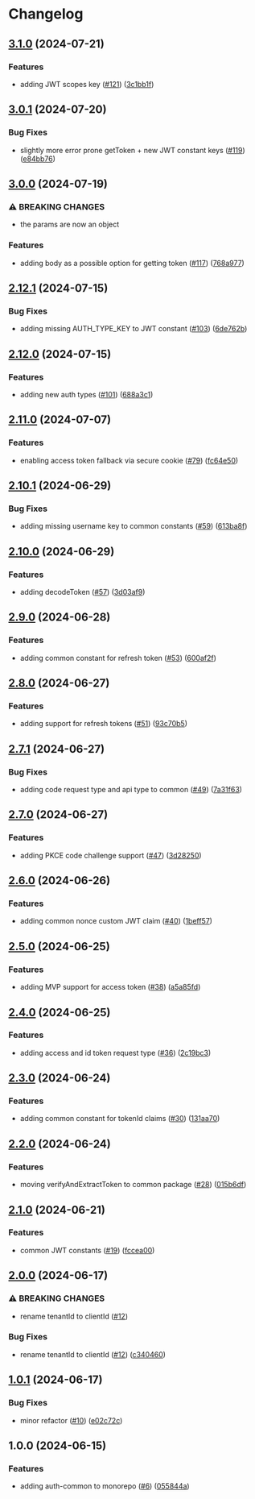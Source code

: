 # Changelog

## [3.1.0](https://github.com/aversini/auth-client/compare/auth-common-v3.0.1...auth-common-v3.1.0) (2024-07-21)


### Features

* adding JWT scopes key ([#121](https://github.com/aversini/auth-client/issues/121)) ([3c1bb1f](https://github.com/aversini/auth-client/commit/3c1bb1f7dbaf25f9c268ff25c10fa73a7658efab))

## [3.0.1](https://github.com/aversini/auth-client/compare/auth-common-v3.0.0...auth-common-v3.0.1) (2024-07-20)


### Bug Fixes

* slightly more error prone getToken + new JWT constant keys ([#119](https://github.com/aversini/auth-client/issues/119)) ([e84bb76](https://github.com/aversini/auth-client/commit/e84bb764c6233ae31017b0453a416ac7838f438b))

## [3.0.0](https://github.com/aversini/auth-client/compare/auth-common-v2.12.1...auth-common-v3.0.0) (2024-07-19)


### ⚠ BREAKING CHANGES

* the params are now an object

### Features

* adding body as a possible option for getting token ([#117](https://github.com/aversini/auth-client/issues/117)) ([768a977](https://github.com/aversini/auth-client/commit/768a97751f94af2744e00dda40b8eff028e0a0c8))

## [2.12.1](https://github.com/aversini/auth-client/compare/auth-common-v2.12.0...auth-common-v2.12.1) (2024-07-15)


### Bug Fixes

* adding missing AUTH_TYPE_KEY to JWT constant ([#103](https://github.com/aversini/auth-client/issues/103)) ([6de762b](https://github.com/aversini/auth-client/commit/6de762bdbab1f6982508d17eb921bebcc349a8af))

## [2.12.0](https://github.com/aversini/auth-client/compare/auth-common-v2.11.0...auth-common-v2.12.0) (2024-07-15)


### Features

* adding new auth types ([#101](https://github.com/aversini/auth-client/issues/101)) ([688a3c1](https://github.com/aversini/auth-client/commit/688a3c1bd4136572d20574e26cf44ea1d6646612))

## [2.11.0](https://github.com/aversini/auth-client/compare/auth-common-v2.10.1...auth-common-v2.11.0) (2024-07-07)


### Features

* enabling access token fallback via secure cookie ([#79](https://github.com/aversini/auth-client/issues/79)) ([fc64e50](https://github.com/aversini/auth-client/commit/fc64e509c8cf149a14ae63354547d15fbd92bd0b))

## [2.10.1](https://github.com/aversini/auth-client/compare/auth-common-v2.10.0...auth-common-v2.10.1) (2024-06-29)


### Bug Fixes

* adding missing username key to common constants ([#59](https://github.com/aversini/auth-client/issues/59)) ([613ba8f](https://github.com/aversini/auth-client/commit/613ba8f926fa6b0ca36469d1a50b8580dcdd95e0))

## [2.10.0](https://github.com/aversini/auth-client/compare/auth-common-v2.9.0...auth-common-v2.10.0) (2024-06-29)


### Features

* adding decodeToken ([#57](https://github.com/aversini/auth-client/issues/57)) ([3d03af9](https://github.com/aversini/auth-client/commit/3d03af988be13eab5d9cdf6bd124fa0a6530786e))

## [2.9.0](https://github.com/aversini/auth-client/compare/auth-common-v2.8.0...auth-common-v2.9.0) (2024-06-28)


### Features

* adding common constant for refresh token ([#53](https://github.com/aversini/auth-client/issues/53)) ([600af2f](https://github.com/aversini/auth-client/commit/600af2fe835a3e486dd1a984af8e083eb0d7f2ec))

## [2.8.0](https://github.com/aversini/auth-client/compare/auth-common-v2.7.1...auth-common-v2.8.0) (2024-06-27)


### Features

* adding support for refresh tokens ([#51](https://github.com/aversini/auth-client/issues/51)) ([93c70b5](https://github.com/aversini/auth-client/commit/93c70b580b88db813ae2338c9d6f781e4f5ab07b))

## [2.7.1](https://github.com/aversini/auth-client/compare/auth-common-v2.7.0...auth-common-v2.7.1) (2024-06-27)


### Bug Fixes

* adding code request type and api type to common ([#49](https://github.com/aversini/auth-client/issues/49)) ([7a31f63](https://github.com/aversini/auth-client/commit/7a31f63e3420f50113d8be625e38c62f54e33075))

## [2.7.0](https://github.com/aversini/auth-client/compare/auth-common-v2.6.0...auth-common-v2.7.0) (2024-06-27)


### Features

* adding PKCE code challenge support ([#47](https://github.com/aversini/auth-client/issues/47)) ([3d28250](https://github.com/aversini/auth-client/commit/3d28250210ab254fefb93146577ab322b3c785e5))

## [2.6.0](https://github.com/aversini/auth-client/compare/auth-common-v2.5.0...auth-common-v2.6.0) (2024-06-26)


### Features

* adding common nonce custom JWT claim ([#40](https://github.com/aversini/auth-client/issues/40)) ([1beff57](https://github.com/aversini/auth-client/commit/1beff579f6e074063d2db5f4b06e5f01276293c6))

## [2.5.0](https://github.com/aversini/auth-client/compare/auth-common-v2.4.0...auth-common-v2.5.0) (2024-06-25)


### Features

* adding MVP support for access token ([#38](https://github.com/aversini/auth-client/issues/38)) ([a5a85fd](https://github.com/aversini/auth-client/commit/a5a85fda878670da64c7bb17aa39d36c333c6b06))

## [2.4.0](https://github.com/aversini/auth-client/compare/auth-common-v2.3.0...auth-common-v2.4.0) (2024-06-25)


### Features

* adding access and id token request type ([#36](https://github.com/aversini/auth-client/issues/36)) ([2c19bc3](https://github.com/aversini/auth-client/commit/2c19bc3da6d95898ec4a20a7f5452a6fb601d53f))

## [2.3.0](https://github.com/aversini/auth-client/compare/auth-common-v2.2.0...auth-common-v2.3.0) (2024-06-24)


### Features

* adding common constant for tokenId claims ([#30](https://github.com/aversini/auth-client/issues/30)) ([131aa70](https://github.com/aversini/auth-client/commit/131aa70b74bc4a2f6739cae5c1ef0ff2abcc9fa9))

## [2.2.0](https://github.com/aversini/auth-client/compare/auth-common-v2.1.0...auth-common-v2.2.0) (2024-06-24)


### Features

* moving verifyAndExtractToken to common package ([#28](https://github.com/aversini/auth-client/issues/28)) ([015b6df](https://github.com/aversini/auth-client/commit/015b6dfada0b8ecd2018819c62bb76e42cc3721e))

## [2.1.0](https://github.com/aversini/auth-client/compare/auth-common-v2.0.0...auth-common-v2.1.0) (2024-06-21)


### Features

* common JWT constants ([#19](https://github.com/aversini/auth-client/issues/19)) ([fccea00](https://github.com/aversini/auth-client/commit/fccea00a22abf9156676eb3cf2229c38f62ab82d))

## [2.0.0](https://github.com/aversini/auth-client/compare/auth-common-v1.0.1...auth-common-v2.0.0) (2024-06-17)


### ⚠ BREAKING CHANGES

* rename tenantId to clientId ([#12](https://github.com/aversini/auth-client/issues/12))

### Bug Fixes

* rename tenantId to clientId ([#12](https://github.com/aversini/auth-client/issues/12)) ([c340460](https://github.com/aversini/auth-client/commit/c3404604e21adc4cfdd062a6a0fb64415ba516bf))

## [1.0.1](https://github.com/aversini/auth-client/compare/auth-common-v1.0.0...auth-common-v1.0.1) (2024-06-17)


### Bug Fixes

* minor refactor ([#10](https://github.com/aversini/auth-client/issues/10)) ([e02c72c](https://github.com/aversini/auth-client/commit/e02c72c53141e9eec40f6c7e1779c8c40ec5b739))

## 1.0.0 (2024-06-15)


### Features

* adding auth-common to monorepo ([#6](https://github.com/aversini/auth-client/issues/6)) ([055844a](https://github.com/aversini/auth-client/commit/055844a27f8cac8cb88bb9fd6901c38acdbda5ec))
